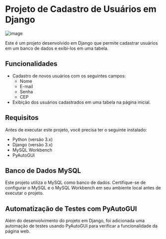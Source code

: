 # Projeto de Cadastro de Usuários em Django

![image](https://github.com/Laislacerds/Cadastro_Users/assets/112042523/8ba8a473-59b0-4955-972d-1e3a06b37729)

Este é um projeto desenvolvido em Django que permite cadastrar usuários em um banco de dados e exibi-los em uma tabela.

## Funcionalidades

- Cadastro de novos usuários com os seguintes campos:
  - Nome
  - E-mail
  - Senha
  - CEP
- Exibição dos usuários cadastrados em uma tabela na página inicial.

## Requisitos

Antes de executar este projeto, você precisa ter o seguinte instalado:

- Python (versão 3.x)
- Django (versão 3.x)
- MySQL Workbench
- PyAutoGUI

## Banco de Dados MySQL

Este projeto utiliza o MySQL como banco de dados. Certifique-se de configurar o MySQL e o MySQL Workbench em seu ambiente local antes de executar o projeto.

## Automatização de Testes com PyAutoGUI

Além do desenvolvimento do projeto em Django, foi adicionada uma automação de testes usando PyAutoGUI para verificar a funcionalidade da página web.
